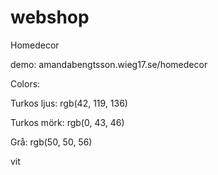 # webshop

Homedecor

demo: amandabengtsson.wieg17.se/homedecor

Colors:

Turkos ljus: rgb(42, 119, 136)

Turkos mörk: rgb(0, 43, 46)

Grå: rgb(50, 50, 56)

vit